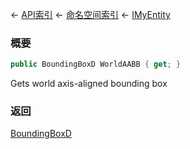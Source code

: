 ← [API索引](Api-Index) ← [命名空间索引](Namespace-Index) ← [IMyEntity](VRage.Game.ModAPI.Ingame.IMyEntity)

### 概要

```csharp
public BoundingBoxD WorldAABB { get; }
```

Gets world axis-aligned bounding box

### 返回

[BoundingBoxD](VRageMath.BoundingBoxD)

